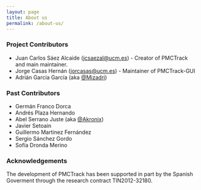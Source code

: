 ```yaml
---
layout: page
title: About us
permalink: /about-us/
---
```


### Project Contributors

*   Juan Carlos Sáez Alcaide (<jcsaezal@ucm.es>) - Creator of PMCTrack and main maintainer. 
*   Jorge Casas Hernán (<jorcasas@ucm.es>) - Maintainer of PMCTrack-GUI
*   Adrián García García (aka [@Mizadri](https://github.com/mizadri))

### Past Contributors

*	Germán Franco Dorca
*	Andrés Plaza Hernando
*   Abel Serrano Juste (aka [@Akronix][1])
*   Javier Setoain
*   Guillermo Martinez Fernández
*   Sergio Sánchez Gordo
*   Sofía Dronda Merino

<a name="publications"></a>


### Acknowledgements

The development of PMCTrack has been supported in part by the Spanish Goverment through the research contract TIN2012-32180.

[1]: https://github.com/Akronix
